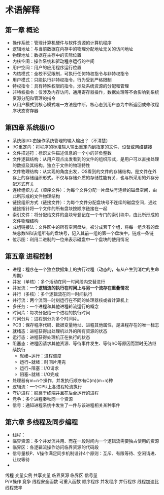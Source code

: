 
# 术语解释


## 第一章 概论
- 操作系统：管理计算机硬件与软件资源的计算机程序
- 逻辑地址：与当前数据在内存中的物理分配地址无关的访问地址
- 物理地址：数据在主存中的实际位置
- 内核空间：操作系统和驱动程序运行的空间
- 用户空间：用户的应用程序运行位置
- 内核模式：全校不受限制，可执行任何特权指令与非特权指令
- 用户模式：只能执行非特权指令，行为受到严格限制
- 特权指令：具有特殊权限的指令，涉及系统资源的分配和管理
- 非特权指令：仅涉及内存访问，通用寄存器操作，数据处理等不会影响到系统资源分配和管理的指令
- 从用户模式到核心模式唯一方法是中断，核心态到用户态为中断返回或修改程序状态寄存器


## 第四章 系统级I/O
- 系统级I/O:由操作系统管理的输入输出？（不清楚）
- I/O重定向：将程序的标准输入输出重定向到指定的文件、设备或网络链接
- 文件描述符：标识文件描述信息的一个小的非负整数
- 文件逻辑结构：从用户观点出发看到的文件的组织形式，是用户可以直接处理的数据及其结构。独立于文件的物理特性
- 文件物理结构：从实现的角度出发，OS看到的文件的存储结构。是文件在外存上的存储组织形式。不仅与存储介质的存储性能有关，也与所采用的外存分配方式有关
- 连续组织方式（顺序文件）：为每个文件分配一片盘块号连续的磁盘空间，由此所形成的文件物理结构
- 链接组织方式（链接文件）：为每个文件分配盘块号不连续的磁盘空间，通过链接指针将一个文件的所有盘块按顺序链接在一起
- 索引文件：将分配给文件的盘块号登记在一个专门的索引块中，由此所形成的文件物理结构
- 成组链接法：文件区中的所有空闲盘块，被分成若干个组，将每一组含有的盘块总数N和该组所有的盘块号，记入其前一组的第一个盘块中，链成一条链
- 位示图：利用二进制的一位来表示磁盘中一个盘块的使用情况


## 第五章 进程控制
- 进程：程序在一个独立数据集上的执行过程（动态的，有从产生到消亡的生命周期）
- 并发（单核）：多个活动在同一时间段内交替进行
- 并发流：**一个逻辑流的执行在时间上与另一个流存在重叠情况**
- 并行（多核）：多个逻辑流在同一时间执行
- 并行流：两个流同一时刻运行在不同的处理器核或者计算机上
- 多任务：一个进程和其他进程轮流运行的概念
- 时间片：每次分配给一个进程的执行时间
- 时间分片：进程划分为多个时间片。
- PCB：保存程序代码、数据变量地址、进程其他属性，是进程存在的唯一标志
- 就绪态：进程获得出处理机以外的所有资源的状态
- 运行态：进程获得处理机正在执行的状态
- 阻塞态：进程因请求其他资源、等待事件发生、等待I/O等原因而暂时无法继续执行
	- 就绪~运行：进程调度
	- 运行~就绪：时间片用完
	- 运行~阻塞：I/O请求
	- 阻塞~就绪：I/O完成
- 处理器有m+n个操作，并发执行顺序有C(m)(m+n)种
- 逻辑流：一个CPU上各进程轮流执行
- 守护进程：脱离于终端并且在后台运行的进程
- 竞争：多个进程秦秋同一个资源
- 信号：通知进程系统中发生了一件与该进程相关某种事件


## 第六章 多线程及同步编程
- 线程：
- 临界资源：多个并发流共用、而在一段时间内一个逻辑流需要独占使用的资源
- 临界区：各逻辑流操作访问临界资源的代码段
- 信号量核P、V操作满足同步机制设计4个原则：互斥、有限等待、空闲请进、让权等待
- 

线程  变量实例  共享变量  临界资源 临界区  信号量  
P/V操作  竞争  线程安全函数   可重入函数
顺序程序  并发程序 并行程序
线程加速比  线程效率